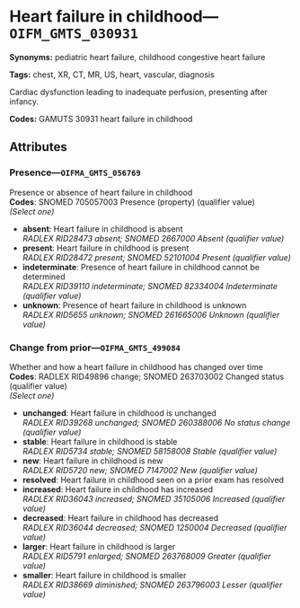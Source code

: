 # Heart failure in childhood—`OIFM_GMTS_030931`

**Synonyms:** pediatric heart failure, childhood congestive heart failure

**Tags:** chest, XR, CT, MR, US, heart, vascular, diagnosis

Cardiac dysfunction leading to inadequate perfusion, presenting after infancy.

**Codes:** GAMUTS 30931 heart failure in childhood

## Attributes

### Presence—`OIFMA_GMTS_056769`

Presence or absence of heart failure in childhood  
**Codes**: SNOMED 705057003 Presence (property) (qualifier value)  
*(Select one)*

- **absent**: Heart failure in childhood is absent  
_RADLEX RID28473 absent; SNOMED 2667000 Absent (qualifier value)_
- **present**: Heart failure in childhood is present  
_RADLEX RID28472 present; SNOMED 52101004 Present (qualifier value)_
- **indeterminate**: Presence of heart failure in childhood cannot be determined  
_RADLEX RID39110 indeterminate; SNOMED 82334004 Indeterminate (qualifier value)_
- **unknown**: Presence of heart failure in childhood is unknown  
_RADLEX RID5655 unknown; SNOMED 261665006 Unknown (qualifier value)_

### Change from prior—`OIFMA_GMTS_499084`

Whether and how a heart failure in childhood has changed over time  
**Codes**: RADLEX RID49896 change; SNOMED 263703002 Changed status (qualifier value)  
*(Select one)*

- **unchanged**: Heart failure in childhood is unchanged  
_RADLEX RID39268 unchanged; SNOMED 260388006 No status change (qualifier value)_
- **stable**: Heart failure in childhood is stable  
_RADLEX RID5734 stable; SNOMED 58158008 Stable (qualifier value)_
- **new**: Heart failure in childhood is new  
_RADLEX RID5720 new; SNOMED 7147002 New (qualifier value)_
- **resolved**: Heart failure in childhood seen on a prior exam has resolved  
- **increased**: Heart failure in childhood has increased  
_RADLEX RID36043 increased; SNOMED 35105006 Increased (qualifier value)_
- **decreased**: Heart failure in childhood has decreased  
_RADLEX RID36044 decreased; SNOMED 1250004 Decreased (qualifier value)_
- **larger**: Heart failure in childhood is larger  
_RADLEX RID5791 enlarged; SNOMED 263768009 Greater (qualifier value)_
- **smaller**: Heart failure in childhood is smaller  
_RADLEX RID38669 diminished; SNOMED 263796003 Lesser (qualifier value)_